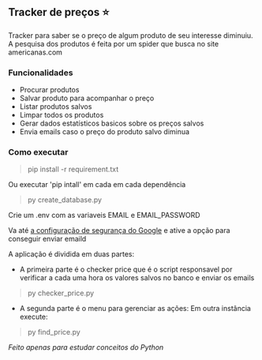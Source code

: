 ## Tracker de preços :star:

Tracker para saber se o preço de algum produto de seu interesse diminuiu. A pesquisa dos produtos é feita por um spider que busca no site americanas.com

### Funcionalidades

- Procurar produtos
- Salvar produto para acompanhar o preço
- Listar produtos salvos
- Limpar todos os produtos
- Gerar dados estatísticos basicos sobre os preços salvos
- Envia emails caso o preço do produto salvo diminua

### Como executar

> pip install -r requirement.txt

Ou executar 'pip intall' em cada em cada dependência

> py create_database.py

Crie um .env com as variaveis EMAIL e EMAIL_PASSWORD

Va até [a configuração de segurança do Google](https://myaccount.google.com/u/2/lesssecureapps?pageId=none)
e ative a opção para conseguir enviar emaild

A aplicação é dividida em duas partes:
 - A primeira parte é o checker price que é o script responsavel por verificar a cada uma hora os valores salvos no banco e enviar os emails
> py checker_price.py
 - A segunda parte é o menu para gerenciar as ações:
 Em outra instância execute:
 > py find_price.py


_Feito apenas para estudar conceitos do Python_


